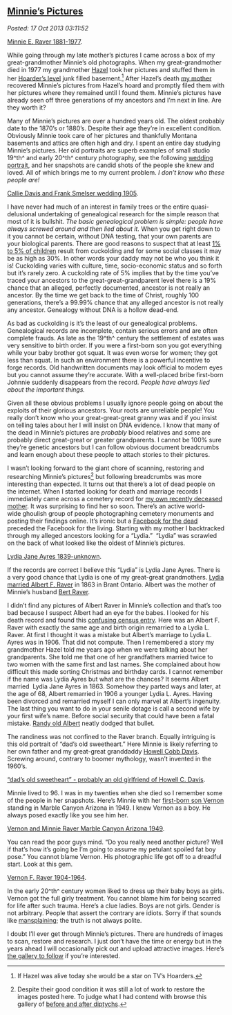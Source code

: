  
[Minnie’s Pictures](http://bakerjd99.wordpress.com/2013/10/16/minnies-pictures/)
--------------------------------------------------------------------------------

*Posted: 17 Oct 2013 03:11:52*

[Minnie E. Raver 1881-1977](http://conceptcontrol.smugmug.com/People/Minnie-Raver/i-k6pnSJ4/A).

While going through my late mother’s pictures I came across a box of my
great-grandmother Minnie’s old photographs. When my great-grandmother
died in 1977 my grandmother
[Hazel](http://conceptcontrol.smugmug.com/People/Grandparents-1/i-PBjmr7p/A)
took her pictures and stuffed them in her [Hoarder’s
level](http://www.aetv.com/hoarders/) junk filled basement.[^4230a] After
Hazel’s death [my
mother](http://conceptcontrol.smugmug.com/People/The-Way-We-Were/i-Z64DmrR/A)
recovered Minnie’s pictures from Hazel’s hoard and promptly filed them
with her pictures where they remained until I found them. Minnie’s
pictures have already seen off three generations of my ancestors and I’m
next in line. Are they worth it?

Many of Minnie’s pictures are over a hundred years old. The oldest
probably date to the 1870’s or 1880’s. Despite their age they’re in
excellent condition. Obviously Minnie took care of her pictures and
thankfully Montana basements and attics are often high and dry. I spent
an entire day studying Minnie’s pictures. Her old portraits are superb
examples of small studio 19^th^ and early 20^th^ century photography,
see the following [wedding
portrait](https://familysearch.org/pal:/MM9.1.1/F3SR-Q8S), and her
snapshots are candid shots of the people she knew and loved. All of
which brings me to my current problem. *I don’t know who these people
are!*

[Callie Davis and Frank Smelser wedding 1905](http://conceptcontrol.smugmug.com/People/Minnie-Raver/i-Z7tfbBJ/A).

I have never had much of an interest in family trees or the entire
quasi-delusional undertaking of genealogical research for the simple
reason that most of it is bullshit. *The basic genealogical problem is
simple: people have always screwed around and then lied about it.* When
you get right down to it you cannot be certain, without DNA testing,
that your own parents are your biological parents. There are good
reasons to suspect that at least [1% to 5% of
children](http://www.washingtoncitypaper.com/articles/8308/to-have-and-to-cuckold)
result from cuckolding and for some social classes it may be as high as
30%. In other words your daddy may not be who you think it is!
Cuckolding varies with culture, time, socio-economic status and so forth
but it’s rarely zero. A cuckolding rate of 5% implies that by the time
you’ve traced your ancestors to the great-great-grandparent level there
is a 19% chance that an alleged, perfectly documented, ancestor is not
really an ancestor. By the time we get back to the time of Christ,
roughly 100 generations, there’s a 99.99% chance that any alleged
ancestor is not really any ancestor. Genealogy without DNA is a hollow
dead-end.

As bad as cuckolding is it’s the least of our genealogical problems.
Genealogical records are incomplete, contain serious errors and are
often complete frauds. As late as the 19^th^ century the settlement of
estates was very sensitive to birth order. If you were a first-born son
you got everything while your baby brother got squat. It was even worse
for women; they got less than squat. In such an environment there is a
powerful incentive to forge records. Old handwritten documents may look
official to modern eyes but you cannot assume they’re accurate. With a
well-placed bribe first-born Johnnie suddenly disappears from the
record. *People have always lied about the important things.*

Given all these obvious problems I usually ignore people going on about
the exploits of their glorious ancestors. Your roots are unreliable
people! You really don’t know who your great-great-great granny was and
if you insist on telling tales about her I will insist on DNA evidence.
I know that many of the dead in Minnie’s pictures are *probably* blood
relatives and some are probably direct great-great or greater
grandparents. I cannot be 100% sure they’re genetic ancestors but I can
follow obvious document breadcrumbs and learn enough about these people
to attach stories to their pictures.

I wasn’t looking forward to the giant chore of scanning, restoring and
researching Minnie’s pictures[^4230b] but following breadcrumbs was more
interesting than expected. It turns out that there’s a lot of dead
people on the internet. When I started looking for death and marriage
records I immediately came across a cemetery record for [my own recently
deceased
mother](http://www.findagrave.com/cgi-bin/fg.cgi?page=gr\&GSln=baker\&GSfn=evelyn+\&GSmn=v\&GSbyrel=all\&GSdyrel=all\&GSst=28\&GScnty=1627\&GScntry=4\&GSob=n\&GRid=110246189\&df=all\&).
It was surprising to find her so soon. There’s an active
world-wide ghoulish group of people photographing cemetery monuments and
posting their findings online. It’s ironic but a [Facebook for the
dead](http://en.wikipedia.org/wiki/Find\_a\_Grave) preceded the Facebook
for the living. Starting with my mother I backtracked through my alleged
ancestors looking for a “Lydia.”  “Lydia” was scrawled on the back of
what looked like the oldest of Minnie’s pictures.

[Lydia Jane Ayres 1839-unknown](http://conceptcontrol.smugmug.com/People/Minnie-Raver/i-FWtqBg4/A).

If the records are correct I believe this “Lydia” is Lydia Jane Ayres.
There is a very good chance that Lydia is one of my great-great
grandmothers. [Lydia married Albert F.
Raver](https://familysearch.org/pal:/MM9.1.1/XLPB-DF8) in 1863 in Brant
Ontario. Albert was the mother of Minnie’s husband [Bert
Raver](https://familysearch.org/pal:/MM9.1.1/F3Q3-45X).

I didn’t find any pictures of Albert Raver in Minnie’s collection and
that’s too bad because I suspect Albert had an eye for the babes. I
looked for his death record and found this [confusing census
entry](https://familysearch.org/pal:/MM9.1.1/MVLY-WLB). Here was an
Albert F. Raver with exactly the same age and birth origin remarried to
a Lydia L. Raver. At first I thought it was a mistake but Albert’s
marriage to Lydia L. Ayres was in 1906. That did not compute. Then I
remembered a story my grandmother Hazel told me years ago when we were
talking about her grandparents. She told me that one of her grandfathers
married twice to two women with the same first and last names. She
complained about how difficult this made sorting Christmas and birthday
cards. I cannot remember if the name was Lydia Ayres but what are the
chances? It seems Albert married  Lydia Jane Ayres in 1863. Somehow they
parted ways and later, at the age of 68, Albert remarried in 1906 a
younger Lydia L. Ayres. Having been divorced and remarried myself I can
only marvel at Albert’s ingenuity. The last thing you want to do in your
senile dotage is call a second wife by your first wife’s name. Before
social security that could have been a fatal mistake. [Randy old
Albert](http://www.findagrave.com/cgi-bin/fg.cgi?page=gr\&GRid=89404051)
neatly dodged that bullet.

The randiness was not confined to the Raver branch. Equally intriguing
is this old portrait of “dad’s old sweetheart.” Here Minnie is likely
referring to her own father and my great-great granddaddy [Howell Cobb
Davis](http://www.findagrave.com/cgi-bin/fg.cgi?page=gr\&GSln=Davis\&GSfn=Howell\&GSmn=C\&GSby=1850\&GSbyrel=after\&GSdy=1950\&GSdyrel=before\&GSst=28\&GScntry=4\&GSob=n\&GRid=67837689\&df=all\&).
Screwing around, contrary to boomer mythology, wasn’t invented in the
1960’s.

[“dad’s old sweetheart” - probably an old girlfriend of Howell C. Davis](http://conceptcontrol.smugmug.com/People/Minnie-Raver/i-GGmLK2W/A).

Minnie lived to 96. I was in my twenties when she died so I remember
some of the people in her snapshots. Here’s Minnie with her [first-born
son
Vernon](http://www.findagrave.com/cgi-bin/fg.cgi?page=gr\&GRid=61581142)
standing in Marble Canyon Arizona in 1949. I knew Vernon as a boy. He
always posed exactly like you see him her.

[Vernon and Minnie Raver Marble Canyon Arizona 1949](http://conceptcontrol.smugmug.com/People/Minnie-Raver/i-DTmc5Zb/A).

You can read the poor guys mind. “Do you really need another picture?
Well if that’s how it’s going be I’m going to assume my petulant spoiled
fat boy pose.” You cannot blame Vernon. His photographic life got off to
a dreadful start. Look at this gem.

[Vernon F. Raver 1904-1964](http://conceptcontrol.smugmug.com/People/Minnie-Raver/i-pms8BTb/A).

In the early 20^th^ century women liked to dress up their baby boys as
girls. Vernon got the full girly treatment. You cannot blame him for
being scarred for life after such trauma. Here’s a clue ladies. Boys are
not girls. Gender is not arbitrary. People that assert the contrary are
idiots. Sorry if that sounds like
[mansplaining](http://www.policymic.com/articles/44479/mansplaining-101-how-to-discuss-politics-and-feminism-without-acting-like-a-jackass); the
truth is not always polite.

I doubt I’ll ever get through Minnie’s pictures. There are hundreds of
images to scan, restore and research. I just don’t have the time or
energy but in the years ahead I will occasionally pick out and upload
attractive images. Here’s [the gallery to
follow](http://conceptcontrol.smugmug.com/People/Minnie-Raver) if you’re
interested.

[^4230a]: If Hazel was alive today she would be a star on TV’s Hoarders.

[^4230b]: Despite their good condition it was still a lot of work to restore
    the images posted here. To judge what I had contend with browse this
    gallery of [before and after
    diptychs](http://conceptcontrol.smugmug.com/Themes/Manipulations/Restorations-1).

